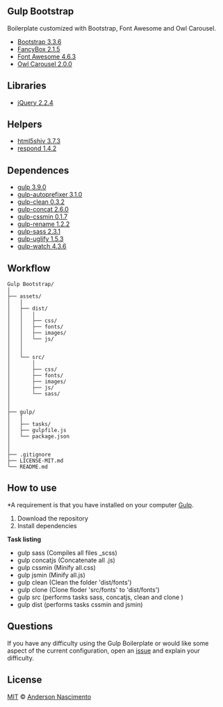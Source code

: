 ## Gulp Bootstrap
Boilerplate customized with Bootstrap, Font Awesome and Owl Carousel.

* [Bootstrap 3.3.6](http://getbootstrap.com/) 
* [FancyBox 2.1.5](http://fancyapps.com/fancybox/) 
* [Font Awesome 4.6.3](http://fontawesome.io/) 
* [Owl Carousel 2.0.0](http://www.owlcarousel.owlgraphic.com/)

## Libraries 
* [jQuery 2.2.4](https://code.jquery.com/)

## Helpers
* [html5shiv 3.7.3](https://github.com/aFarkas/html5shiv) 
* [respond 1.4.2](https://github.com/scottjehl/Respond) 

## Dependences
* [gulp 3.9.0](http://gulpjs.com) 
* [gulp-autoprefixer 3.1.0](https://www.npmjs.com/package/gulp-autoprefixer)
* [gulp-clean 0.3.2](https://www.npmjs.com/package/gulp-clean)
* [gulp-concat 2.6.0](https://www.npmjs.com/package/gulp-concat)
* [gulp-cssmin 0.1.7](https://www.npmjs.com/package/gulp-cssmin)
* [gulp-rename 1.2.2](https://www.npmjs.com/package/gulp-rename)
* [gulp-sass 2.3.1](https://www.npmjs.com/package/gulp-sass)
* [gulp-uglify 1.5.3](https://www.npmjs.com/package/gulp-uglify)
* [gulp-watch 4.3.6](https://www.npmjs.com/package/gulp-watch)

## Workflow
```
Gulp Bootstrap/
│
├── assets/
│   │
│   ├── dist/
│	│   │
│   │	├── css/
│   │	├── fonts/
│   │	├── images/
│   │	└── js/
│	│
│ 	│
│	└──	src/
│		│
│   	├── css/
│   	├── fonts/
│   	├── images/
│   	├── js/
│   	└── sass/
│
│
├── gulp/
│   │
│   ├── tasks/
│   ├── gulpfile.js
│   └── package.json
│
│
├── .gitignore
├── LICENSE-MIT.md
└── README.md
```

## How to use
*A requirement is that you have installed on your computer [Gulp](http://gulpjs.com/).

1. Download the repository
2. Install dependencies

**Task listing**
- gulp sass (Compiles all files  _scss)
- gulp concatjs (Concatenate all .js)
- gulp cssmin (Minify all.css)
- gulp jsmin (Minify all.js)
- gulp clean (Clean the folder 'dist/fonts')
- gulp clone (Clone floder 'src/fonts' to 'dist/fonts')
- gulp src (performs tasks sass, concatjs, clean and clone )
- gulp dist (performs tasks cssmin and jsmin)

## Questions
If you have any difficulty using the Gulp Boilerplate or would like some aspect of the current configuration, open an [issue](https://github.com/theandersonn/gulp-bootstrap/issues/new) and explain your difficulty.

## License
[MIT](https://github.com/theandersonn/gulp-bootstrap/blob/master/LICENSE-MIT.md) © [Anderson Nascimento](https://github.com/theandersonn)